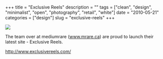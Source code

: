 +++
title = "Exclusive Reels"
description = ""
tags = ["clean", "design", "minimalist", "open", "photography", "retail", "white"]
date = "2010-05-21"
categories = ["design"]
slug = "exclusive-reels"
+++


 

  <div id="screens-thumbs" class="clearfix">
    <div class="txt-center" id="design-submission"><a href="http://www.exclusivereels.com/"><img id='bluga-thumbnail-2385' class='bluga-thumbnail large' src='http://media.konigi.com/bluga/
wt4bf6ca9c8a002_large.jpg'/></a></div>  
  </div>   
<p>The team over at mediumrare (<a href="http://www.mrare.ca/" title="www.mrare.ca">www.mrare.ca</a>) are proud to launch their latest site - Exclusive Reels.</p>

<p><a href="http://www.exclusivereels.com/">http://www.exclusivereels.com/</a></p>




